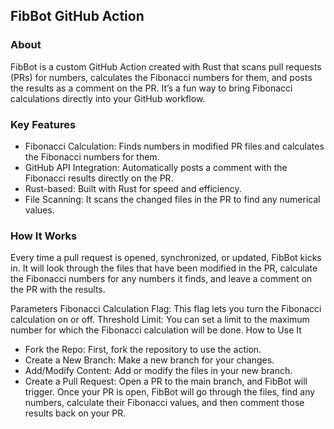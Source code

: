 ## FibBot GitHub Action
### About
FibBot is a custom GitHub Action created with Rust that scans pull requests (PRs) for numbers, calculates the Fibonacci numbers for them, and posts the results as a comment on the PR. It’s a fun way to bring Fibonacci calculations directly into your GitHub workflow.

### Key Features
- Fibonacci Calculation: Finds numbers in modified PR files and calculates the Fibonacci numbers for them.
- GitHub API Integration: Automatically posts a comment with the Fibonacci results directly on the PR.
- Rust-based: Built with Rust for speed and efficiency.
- File Scanning: It scans the changed files in the PR to find any numerical values.
### How It Works
Every time a pull request is opened, synchronized, or updated, FibBot kicks in. It will look through the files that have been modified in the PR, calculate the Fibonacci numbers for any numbers it finds, and leave a comment on the PR with the results.

Parameters
Fibonacci Calculation Flag: This flag lets you turn the Fibonacci calculation on or off.
Threshold Limit: You can set a limit to the maximum number for which the Fibonacci calculation will be done.
How to Use It
- Fork the Repo: First, fork the repository to use the action.
- Create a New Branch: Make a new branch for your changes.
- Add/Modify Content: Add or modify the files in your new branch.
- Create a Pull Request: Open a PR to the main branch, and FibBot will trigger.
Once your PR is open, FibBot will go through the files, find any numbers, calculate their Fibonacci values, and then comment those results back on your PR.
